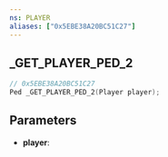 ```yaml
---
ns: PLAYER
aliases: ["0x5EBE38A20BC51C27"]
---
```

## _GET_PLAYER_PED_2

```c
// 0x5EBE38A20BC51C27
Ped _GET_PLAYER_PED_2(Player player);
```

## Parameters
* **player**:
